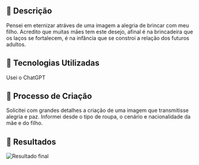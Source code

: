 
## 📒 Descrição
Pensei em eternizar atráves de uma imagem a alegria de brincar com meu filho. Acredito que muitas mães tem este desejo, afinal é na brincadeira que os laços se fortalecem, é na infância que se constroi a relação dos futuros adultos.

## 🤖 Tecnologias Utilizadas
Usei o ChatGPT

## 🧐 Processo de Criação
Solicitei com grandes detalhes a criação de uma imagem que transmitisse alegria e paz. Informei desde o tipo de roupa, o cenário e nacionalidade da mãe e do filho.

## 🚀 Resultados
<img src="imagens/resultado_final.webp" alt="Resultado final">







